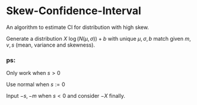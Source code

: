 # Skew-Confidence-Interval

An algorithm to estimate CI for distribution with high skew.

Generate a distribution $X~\log{(N(\mu, \sigma))}+b$ with unique $\mu, \sigma, b$ match given $m, v, s$ (mean, variance and skewness).

### ps:

Only work when $s > 0$

Use normal when $s := 0$

Input $-s, -m$ when $s < 0$ and consider $-X$ finally.